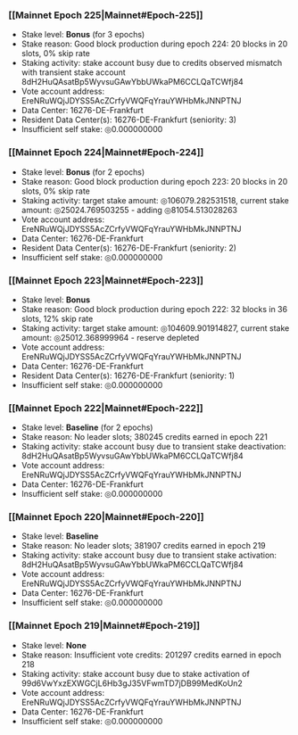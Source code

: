 ### [[Mainnet Epoch 225|Mainnet#Epoch-225]]
* Stake level: **Bonus** (for 3 epochs)
* Stake reason: Good block production during epoch 224: 20 blocks in 20 slots, 0% skip rate
* Staking activity: stake account busy due to credits observed mismatch with transient stake account 8dH2HuQAsatBp5WyvsuGAwYbbUWkaPM6CCLQaTCWfj84
* Vote account address: EreNRuWQjJDYSS5AcZCrfyVWQFqYrauYWHbMkJNNPTNJ
* Data Center: 16276-DE-Frankfurt
* Resident Data Center(s): 16276-DE-Frankfurt (seniority: 3)
* Insufficient self stake: ◎0.000000000
### [[Mainnet Epoch 224|Mainnet#Epoch-224]]
* Stake level: **Bonus** (for 2 epochs)
* Stake reason: Good block production during epoch 223: 20 blocks in 20 slots, 0% skip rate
* Staking activity: target stake amount: ◎106079.282531518, current stake amount: ◎25024.769503255 - adding ◎81054.513028263
* Vote account address: EreNRuWQjJDYSS5AcZCrfyVWQFqYrauYWHbMkJNNPTNJ
* Data Center: 16276-DE-Frankfurt
* Resident Data Center(s): 16276-DE-Frankfurt (seniority: 2)
* Insufficient self stake: ◎0.000000000
### [[Mainnet Epoch 223|Mainnet#Epoch-223]]
* Stake level: **Bonus**
* Stake reason: Good block production during epoch 222: 32 blocks in 36 slots, 12% skip rate
* Staking activity: target stake amount: ◎104609.901914827, current stake amount: ◎25012.368999964 - reserve depleted
* Vote account address: EreNRuWQjJDYSS5AcZCrfyVWQFqYrauYWHbMkJNNPTNJ
* Data Center: 16276-DE-Frankfurt
* Resident Data Center(s): 16276-DE-Frankfurt (seniority: 1)
* Insufficient self stake: ◎0.000000000
### [[Mainnet Epoch 222|Mainnet#Epoch-222]]
* Stake level: **Baseline** (for 2 epochs)
* Stake reason: No leader slots; 380245 credits earned in epoch 221
* Staking activity: stake account busy due to transient stake deactivation: 8dH2HuQAsatBp5WyvsuGAwYbbUWkaPM6CCLQaTCWfj84
* Vote account address: EreNRuWQjJDYSS5AcZCrfyVWQFqYrauYWHbMkJNNPTNJ
* Data Center: 16276-DE-Frankfurt
* Insufficient self stake: ◎0.000000000
### [[Mainnet Epoch 220|Mainnet#Epoch-220]]
* Stake level: **Baseline**
* Stake reason: No leader slots; 381907 credits earned in epoch 219
* Staking activity: stake account busy due to transient stake activation: 8dH2HuQAsatBp5WyvsuGAwYbbUWkaPM6CCLQaTCWfj84
* Vote account address: EreNRuWQjJDYSS5AcZCrfyVWQFqYrauYWHbMkJNNPTNJ
* Data Center: 16276-DE-Frankfurt
* Insufficient self stake: ◎0.000000000
### [[Mainnet Epoch 219|Mainnet#Epoch-219]]
* Stake level: **None**
* Stake reason: Insufficient vote credits: 201297 credits earned in epoch 218
* Staking activity: stake account busy due to stake activation of 99d6VwYxzEXWGCjL6Hb3gJ35VFwmTD7jDB99MedKoUn2
* Vote account address: EreNRuWQjJDYSS5AcZCrfyVWQFqYrauYWHbMkJNNPTNJ
* Data Center: 16276-DE-Frankfurt
* Insufficient self stake: ◎0.000000000